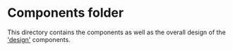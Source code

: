 # Components folder
This directory contains the components as well as the overall design of the ['design'](./design) components.